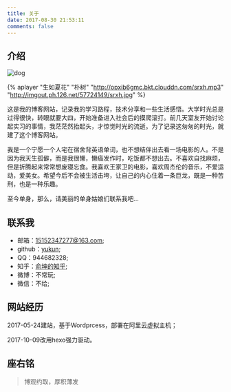 ```yaml
---
title: 关于
date: 2017-08-30 21:53:11
comments: false
---
```

## 介绍

![dog](http://imgout.ph.126.net/55813046/dog-2156775_960_720.jpg)

{% aplayer "生如夏花" "朴树" "http://opxib6gmc.bkt.clouddn.com/srxh.mp3" "http://imgout.ph.126.net/57724149/srxh.jpg" %}

这是我的博客网站，记录我的学习路程，技术分享和一些生活感悟。大学时光总是过得很快，转眼就要大四，开始准备进入社会后的摸爬滚打。前几天室友开始讨论起实习的事情，我茫茫然抬起头，才惊觉时光的流逝。为了记录这匆匆的时光，就建了这个博客网站。

我是一个宁愿一个人宅在宿舍背英语单词，也不想结伴出去看一场电影的人。不是因为我天生孤僻，而是我很懒，懒癌发作时，吃饭都不想出去。不喜欢自找麻烦，但是折腾起来常常想废寝忘食。我喜欢王家卫的电影，喜欢周杰伦的音乐，不爱运动，爱美女。希望今后不会被生活击垮，让自己的内心住着一条巨龙，既是一种苦刑，也是一种乐趣。

至今单身，那么，请美丽的单身姑娘们联系我吧...

## 联系我

- 邮箱：15152347277@163.com;
- github：[yukun](https://github.com/Blackyukun);
- QQ：944682328;
- 知乎：[俞坤的知乎](https://www.zhihu.com/people/yu-kun-73/activities);
- 微博：不常玩;
- 微信：不给;

## 网站经历

2017-05-24建站，基于Wordprcess，部署在阿里云虚拟主机；

2017-10-09改用hexo强力驱动。

## 座右铭

> 博观约取，厚积薄发
